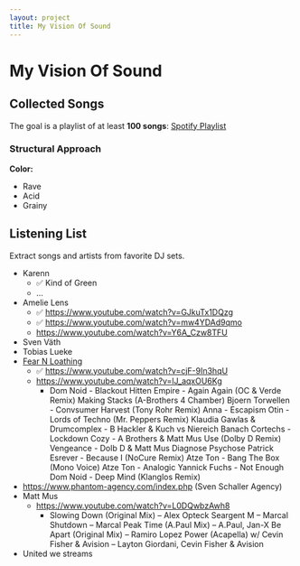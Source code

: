 ```yaml
---
layout: project
title: My Vision Of Sound
---
```


# My Vision Of Sound

## Collected Songs

The goal is a playlist of at least **100 songs**: [Spotify Playlist](https://open.spotify.com/playlist/09QaGau4HZ0Hjl410cA01N?si=e6ae645ae3874103)

### Structural Approach

**Color:** 

* Rave
* Acid
* Grainy

## Listening List

Extract songs and artists from favorite DJ sets.

* Karenn
  * ✅ Kind of Green
  * …
* Amelie Lens
  * ✅ https://www.youtube.com/watch?v=GJkuTx1DQzg
  * ✅ https://www.youtube.com/watch?v=mw4YDAd9qmo
  * https://www.youtube.com/watch?v=Y6A_Czw8TFU
* Sven Väth
* Tobias Lueke
* [Fear N Loathing](https://www.youtube.com/c/FearNLoathing)
  * ✅ https://www.youtube.com/watch?v=cjF-9In3hqU
  * https://www.youtube.com/watch?v=lJ_aqxOU6Kg
    * Dom Noid - Blackout
      Hitten Empire - Again Again (OC & Verde Remix)
      Making Stacks (A-Brothers 4 Chamber)
      Bjoern Torwellen - Convsumer Harvest (Tony Rohr Remix)
      Anna - Escapism
      Otin - Lords of Techno (Mr. Peppers Remix)
      Klaudia Gawlas & Drumcomplex - B
      Hackler & Kuch vs Niereich Banach
      Cortechs - Lockdown
      Cozy - A Brothers & Matt Mus
      Use (Dolby D Remix)
      Vengeance - Dolb D & Matt Mus 
      Diagnose Psychose
      Patrick Esrever - Because I (NoCure Remix)
      Atze Ton - Bang The Box (Mono Voice)
      Atze Ton - Analogic
      Yannick Fuchs - Not Enough
      Dom Noid - Deep Mind (Klanglos Remix)
* https://www.phantom-agency.com/index.php (Sven Schaller Agency)
* Matt Mus
  * https://www.youtube.com/watch?v=L0DQwbzAwh8
    * Slowing Down (Original Mix) – Alex Opteck
      Seargent M – Marcal
      Shutdown – Marcal
      Peak Time (A.Paul Mix) – A.Paul, Jan-X
      Be Apart (Original Mix) – Ramiro Lopez
      Power (Acapella) w/ Cevin Fisher & Avision – Layton Giordani, Cevin Fisher & Avision
* United we streams